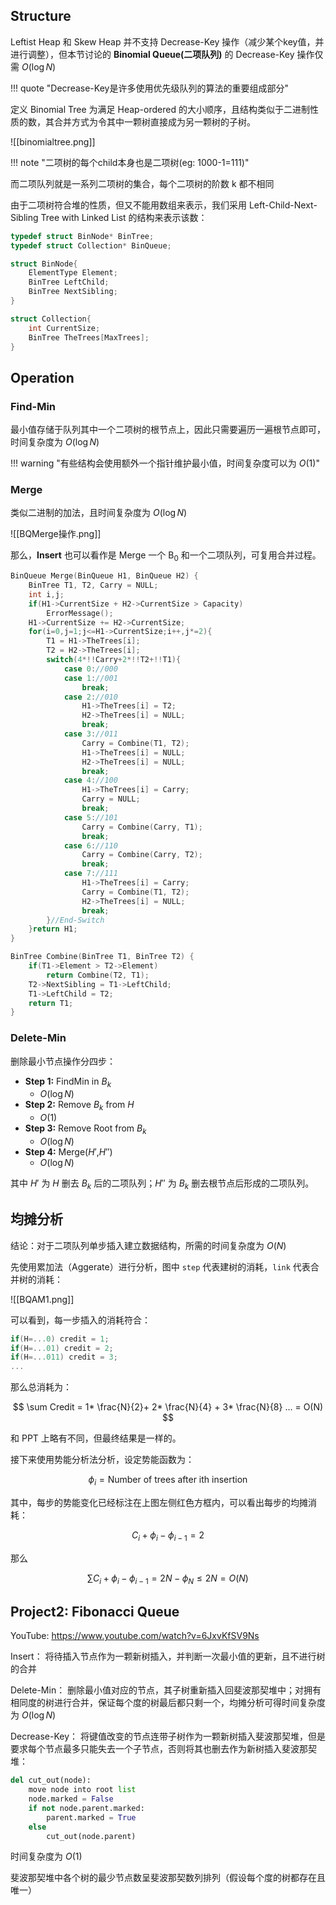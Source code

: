 
## Structure

Leftist Heap 和 Skew Heap 并不支持 Decrease-Key 操作（减少某个key值，并进行调整），但本节讨论的 **Binomial Queue(二项队列)** 的 Decrease-Key 操作仅需 $O(\log N)$ 

!!! quote "Decrease-Key是许多使用优先级队列的算法的重要组成部分"

定义 Binomial Tree 为满足 Heap-ordered 的大小顺序，且结构类似于二进制性质的数，其合并方式为令其中一颗树直接成为另一颗树的子树。

![[binomialtree.png]]

!!! note "二项树的每个child本身也是二项树(eg: 1000-1=111)"

而二项队列就是一系列二项树的集合，每个二项树的阶数 k 都不相同

由于二项树符合堆的性质，但又不能用数组来表示，我们采用 Left-Child-Next-Sibling Tree with Linked List 的结构来表示该数：

```c
typedef struct BinNode* BinTree;
typedef struct Collection* BinQueue;

struct BinNode{
	ElementType Element;
	BinTree LeftChild;
	BinTree NextSibling;
}

struct Collection{
	int CurrentSize;
	BinTree TheTrees[MaxTrees];
}
```


## Operation

### Find-Min

最小值存储于队列其中一个二项树的根节点上，因此只需要遍历一遍根节点即可，时间复杂度为 $O(\log N)$ 

!!! warning "有些结构会使用额外一个指针维护最小值，时间复杂度可以为 $O(1)$"

### Merge

类似二进制的加法，且时间复杂度为 $O(\log N)$

![[BQMerge操作.png]]

那么，**Insert** 也可以看作是 Merge 一个 B<sub>0</sub> 和一个二项队列，可复用合并过程。

```c
BinQueue Merge(BinQueue H1, BinQueue H2) {
	BinTree T1, T2, Carry = NULL;
	int i,j;
	if(H1->CurrentSize + H2->CurrentSize > Capacity)
		ErrorMessage();
	H1->CurrentSize += H2->CurrentSize;
	for(i=0,j=1;j<=H1->CurrentSize;i++,j*=2){
		T1 = H1->TheTrees[i];
		T2 = H2->TheTrees[i];
		switch(4*!!Carry+2*!!T2+!!T1){
			case 0://000
			case 1://001
				break;
			case 2://010
				H1->TheTrees[i] = T2;
				H2->TheTrees[i] = NULL;
				break;
			case 3://011
				Carry = Combine(T1, T2);
				H1->TheTrees[i] = NULL;
				H2->TheTrees[i] = NULL;
				break;
			case 4://100
				H1->TheTrees[i] = Carry;
				Carry = NULL;
				break;
			case 5://101
				Carry = Combine(Carry, T1);
				break;
			case 6://110
				Carry = Combine(Carry, T2);
				break;
			case 7://111
				H1->TheTrees[i] = Carry;
				Carry = Combine(T1, T2);
				H2->TheTrees[i] = NULL;
				break;
		}//End-Switch
	}return H1;
}

BinTree Combine(BinTree T1, BinTree T2) {
	if(T1->Element > T2->Element)
		return Combine(T2, T1);
	T2->NextSibling = T1->LeftChild;
	T1->LeftChild = T2;
	return T1;
}
```

### Delete-Min

删除最小节点操作分四步：

- **Step 1:** FindMin in $B_k$
	- $O(\log N)$
- **Step 2:** Remove $B_k$ from $H$
	- $O(1)$
- **Step 3:** Remove Root from $B_k$
	- $O(\log N)$
- **Step 4:** Merge($H'$,$H''$)
	- $O(\log N)$

其中 $H'$ 为 $H$ 删去 $B_k$ 后的二项队列；$H''$ 为 $B_k$ 删去根节点后形成的二项队列。


## 均摊分析

结论：对于二项队列单步插入建立数据结构，所需的时间复杂度为 $O(N)$

先使用累加法（Aggerate）进行分析，图中 `step` 代表建树的消耗，`link` 代表合并树的消耗：

![[BQAM1.png]]

可以看到，每一步插入的消耗符合：

```c
if(H=...0) credit = 1;
if(H=...01) credit = 2;
if(H=...011) credit = 3;
...
```

那么总消耗为：

$$
\sum Credit = 1* \frac{N}{2}+ 2* \frac{N}{4} + 3* \frac{N}{8} ... = O(N)
$$

和 PPT 上略有不同，但最终结果是一样的。

接下来使用势能分析法分析，设定势能函数为：

$$
\phi _i =\text{Number of trees after ith insertion}
$$

其中，每步的势能变化已经标注在上图左侧红色方框内，可以看出每步的均摊消耗：

$$
C_i +\phi_i -\phi_{i-1} = 2
$$

那么

$$
\sum C_i +\phi_i - \phi_{i-1} = 2N - \phi_N \le 2N = O(N)
$$

## Project2: Fibonacci Queue

YouTube: https://www.youtube.com/watch?v=6JxvKfSV9Ns

Insert： 将待插入节点作为一颗新树插入，并判断一次最小值的更新，且不进行树的合并

Delete-Min： 删除最小值对应的节点，其子树重新插入回斐波那契堆中；对拥有相同度的树进行合并，保证每个度的树最后都只剩一个，均摊分析可得时间复杂度为 $O(\log N)$

Decrease-Key： 将键值改变的节点连带子树作为一颗新树插入斐波那契堆，但是要求每个节点最多只能失去一个子节点，否则将其也删去作为新树插入斐波那契堆：

```python
del cut_out(node):
	move node into root list
	node.marked = False
	if not node.parent.marked:
		parent.marked = True
	else
		cut_out(node.parent)
```

时间复杂度为 $O(1)$

斐波那契堆中各个树的最少节点数呈斐波那契数列排列（假设每个度的树都存在且唯一）